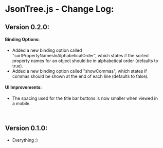 # JsonTree.js - Change Log:

## Version 0.2.0:

#### **Binding Options:**
- Added a new binding option called "sortPropertyNamesInAlphabeticalOrder", which states if the sorted property names for an object should be in alphabetical order (defaults to true).
- Added a new binding option called "showCommas", which states if commas should be shown at the end of each line (defaults to false).

#### **UI Improvements:**
- The spacing used for the title bar buttons is now smaller when viewed in a mobile.

<br>


## Version 0.1.0:
- Everything :)